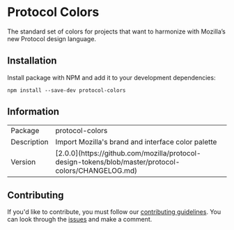 # Protocol Colors

The standard set of colors for projects that want to harmonize with Mozilla’s new Protocol design language.

## Installation

Install package with NPM and add it to your development dependencies:

`npm install --save-dev protocol-colors`

## Information

<table>
<tr>
<td>Package</td><td>protocol-colors</td>
</tr>
<tr>
<td>Description</td>
<td>Import Mozilla's brand and interface color palette</td>
</tr>
<tr>
<td>Version</td>
<td>[2.0.0](https://github.com/mozilla/protocol-design-tokens/blob/master/protocol-colors/CHANGELOG.md)</td>
</tr>
</table>

## Contributing

If you'd like to contribute, you must follow our [contributing guidelines](https://github.com/mozilla/protocol-design-tokens/blob/master/protocol-colors/CONTRIBUTING.md). You can look through the [issues](https://github.com/mozilla/protocol-design-tokens/issues/new) and make a comment.
